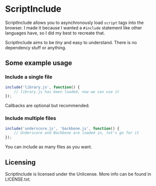 ScriptInclude
=============

ScriptInclude allows you to asynchronously load `script` tags into the browser. I made it because I wanted a `#include` statement like other languages have, so I did my best to recreate that.

ScriptInclude aims to be _tiny_ and easy to understand. There is no dependency stuff or anything.

Some example usage
------------------

### Include a single file ###

```javascript
include('library.js', function() {
	// library.js has been loaded, now we can use it
});
```

Callbacks are optional but recommended.

### Include multiple files ###

```javascript
include('underscore.js', 'backbone.js', function() {
	// Underscore and Backbone are loaded in, let's go for it
});
```

You can include as many files as you want.

Licensing
---------

ScriptInclude is licensed under the Unlicense. More info can be found in LICENSE.txt.
